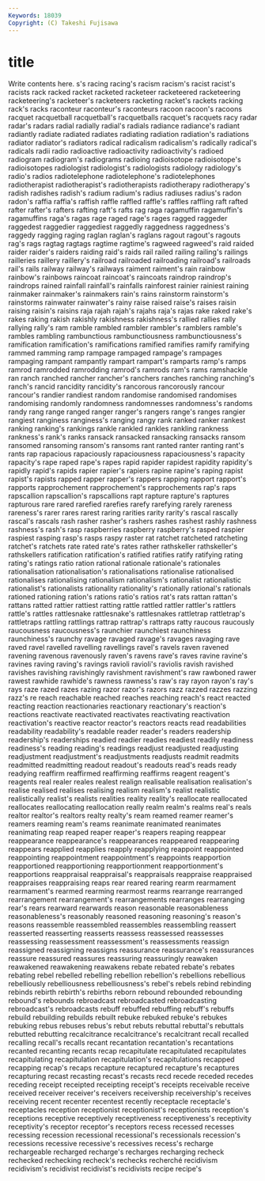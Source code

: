 ```yaml
---
Keywords: 18039 
Copyright: (C) Takeshi Fujisawa
---
```


# title

Write contents here.
s's
racing racing's racism racism's racist racist's racists rack racked racket
racketed racketeer racketeered racketeering racketeering's racketeer's racketeers racketing racket's rackets
racking rack's racks raconteur raconteur's raconteurs racoon racoon's racoons racquet
racquetball racquetball's racquetballs racquet's racquets racy radar radar's radars radial
radially radial's radials radiance radiance's radiant radiantly radiate radiated radiates
radiating radiation radiation's radiations radiator radiator's radiators radical radicalism radicalism's
radically radical's radicals radii radio radioactive radioactivity radioactivity's radioed radiogram
radiogram's radiograms radioing radioisotope radioisotope's radioisotopes radiologist radiologist's radiologists radiology
radiology's radio's radios radiotelephone radiotelephone's radiotelephones radiotherapist radiotherapist's radiotherapists radiotherapy
radiotherapy's radish radishes radish's radium radium's radius radiuses radius's radon
radon's raffia raffia's raffish raffle raffled raffle's raffles raffling raft
rafted rafter rafter's rafters rafting raft's rafts rag raga ragamuffin
ragamuffin's ragamuffins raga's ragas rage raged rage's rages ragged raggeder
raggedest raggedier raggediest raggedly raggedness raggedness's raggedy ragging raging raglan
raglan's raglans ragout ragout's ragouts rag's rags ragtag ragtags ragtime
ragtime's ragweed ragweed's raid raided raider raider's raiders raiding raid's
raids rail railed railing railing's railings railleries raillery raillery's railroad
railroaded railroading railroad's railroads rail's rails railway railway's railways raiment
raiment's rain rainbow rainbow's rainbows raincoat raincoat's raincoats raindrop raindrop's
raindrops rained rainfall rainfall's rainfalls rainforest rainier rainiest raining rainmaker
rainmaker's rainmakers rain's rains rainstorm rainstorm's rainstorms rainwater rainwater's rainy
raise raised raise's raises raisin raising raisin's raisins raja rajah
rajah's rajahs raja's rajas rake raked rake's rakes raking rakish
rakishly rakishness rakishness's rallied rallies rally rallying rally's ram ramble
rambled rambler rambler's ramblers ramble's rambles rambling rambunctious rambunctiousness rambunctiousness's
ramification ramification's ramifications ramified ramifies ramify ramifying rammed ramming ramp
rampage rampaged rampage's rampages rampaging rampant rampantly rampart rampart's ramparts
ramp's ramps ramrod ramrodded ramrodding ramrod's ramrods ram's rams ramshackle
ran ranch ranched rancher rancher's ranchers ranches ranching ranching's ranch's
rancid rancidity rancidity's rancorous rancorously rancour rancour's randier randiest random
randomise randomised randomises randomising randomly randomness randomnesses randomness's randoms randy
rang range ranged ranger ranger's rangers range's ranges rangier rangiest
ranginess ranginess's ranging rangy rank ranked ranker rankest ranking ranking's
rankings rankle rankled rankles rankling rankness rankness's rank's ranks ransack
ransacked ransacking ransacks ransom ransomed ransoming ransom's ransoms rant ranted
ranter ranting rant's rants rap rapacious rapaciously rapaciousness rapaciousness's rapacity
rapacity's rape raped rape's rapes rapid rapider rapidest rapidity rapidity's
rapidly rapid's rapids rapier rapier's rapiers rapine rapine's raping rapist
rapist's rapists rapped rapper rapper's rappers rapping rapport rapport's rapports
rapprochement rapprochement's rapprochements rap's raps rapscallion rapscallion's rapscallions rapt rapture
rapture's raptures rapturous rare rared rarefied rarefies rarefy rarefying rarely
rareness rareness's rarer rares rarest raring rarities rarity rarity's rascal
rascally rascal's rascals rash rasher rasher's rashers rashes rashest rashly
rashness rashness's rash's rasp raspberries raspberry raspberry's rasped raspier raspiest
rasping rasp's rasps raspy raster rat ratchet ratcheted ratcheting ratchet's
ratchets rate rated rate's rates rather rathskeller rathskeller's rathskellers ratification
ratification's ratified ratifies ratify ratifying rating rating's ratings ratio ration
rational rationale rationale's rationales rationalisation rationalisation's rationalisations rationalise rationalised rationalises
rationalising rationalism rationalism's rationalist rationalistic rationalist's rationalists rationality rationality's rationally
rational's rationals rationed rationing ration's rations ratio's ratios rat's rats
rattan rattan's rattans ratted rattier rattiest ratting rattle rattled rattler
rattler's rattlers rattle's rattles rattlesnake rattlesnake's rattlesnakes rattletrap rattletrap's rattletraps
rattling rattlings rattrap rattrap's rattraps ratty raucous raucously raucousness raucousness's
raunchier raunchiest raunchiness raunchiness's raunchy ravage ravaged ravage's ravages ravaging
rave raved ravel ravelled ravelling ravellings ravel's ravels raven ravened
ravening ravenous ravenously raven's ravens rave's raves ravine ravine's ravines
raving raving's ravings ravioli ravioli's raviolis ravish ravished ravishes ravishing
ravishingly ravishment ravishment's raw rawboned rawer rawest rawhide rawhide's rawness
rawness's raw's ray rayon rayon's ray's rays raze razed razes
razing razor razor's razors razz razzed razzes razzing razz's re
reach reachable reached reaches reaching reach's react reacted reacting reaction
reactionaries reactionary reactionary's reaction's reactions reactivate reactivated reactivates reactivating reactivation
reactivation's reactive reactor reactor's reactors reacts read readabilities readability readability's
readable reader reader's readers readership readership's readerships readied readier readies
readiest readily readiness readiness's reading reading's readings readjust readjusted readjusting
readjustment readjustment's readjustments readjusts readmit readmits readmitted readmitting readout readout's
readouts read's reads ready readying reaffirm reaffirmed reaffirming reaffirms reagent
reagent's reagents real realer reales realest realign realisable realisation realisation's
realise realised realises realising realism realism's realist realistic realistically realist's
realists realities reality reality's reallocate reallocated reallocates reallocating reallocation really
realm realm's realms real's reals realtor realtor's realtors realty realty's
ream reamed reamer reamer's reamers reaming ream's reams reanimate reanimated
reanimates reanimating reap reaped reaper reaper's reapers reaping reappear reappearance
reappearance's reappearances reappeared reappearing reappears reapplied reapplies reapply reapplying reappoint
reappointed reappointing reappointment reappointment's reappoints reapportion reapportioned reapportioning reapportionment reapportionment's
reapportions reappraisal reappraisal's reappraisals reappraise reappraised reappraises reappraising reaps rear
reared rearing rearm rearmament rearmament's rearmed rearming rearmost rearms rearrange
rearranged rearrangement rearrangement's rearrangements rearranges rearranging rear's rears rearward rearwards
reason reasonable reasonableness reasonableness's reasonably reasoned reasoning reasoning's reason's reasons
reassemble reassembled reassembles reassembling reassert reasserted reasserting reasserts reassess reassessed
reassesses reassessing reassessment reassessment's reassessments reassign reassigned reassigning reassigns reassurance
reassurance's reassurances reassure reassured reassures reassuring reassuringly reawaken reawakened reawakening
reawakens rebate rebated rebate's rebates rebating rebel rebelled rebelling rebellion
rebellion's rebellions rebellious rebelliously rebelliousness rebelliousness's rebel's rebels rebind rebinding
rebinds rebirth rebirth's rebirths reborn rebound rebounded rebounding rebound's rebounds
rebroadcast rebroadcasted rebroadcasting rebroadcast's rebroadcasts rebuff rebuffed rebuffing rebuff's rebuffs
rebuild rebuilding rebuilds rebuilt rebuke rebuked rebuke's rebukes rebuking rebus
rebuses rebus's rebut rebuts rebuttal rebuttal's rebuttals rebutted rebutting recalcitrance
recalcitrance's recalcitrant recall recalled recalling recall's recalls recant recantation recantation's
recantations recanted recanting recants recap recapitulate recapitulated recapitulates recapitulating recapitulation
recapitulation's recapitulations recapped recapping recap's recaps recapture recaptured recapture's recaptures
recapturing recast recasting recast's recasts recd recede receded recedes receding
receipt receipted receipting receipt's receipts receivable receive received receiver receiver's
receivers receivership receivership's receives receiving recent recenter recentest recently receptacle
receptacle's receptacles reception receptionist receptionist's receptionists reception's receptions receptive receptively
receptiveness receptiveness's receptivity receptivity's receptor receptor's receptors recess recessed recesses
recessing recession recessional recessional's recessionals recession's recessions recessive recessive's recessives
recess's recharge rechargeable recharged recharge's recharges recharging recheck rechecked rechecking
recheck's rechecks recherché recidivism recidivism's recidivist recidivist's recidivists recipe recipe's

